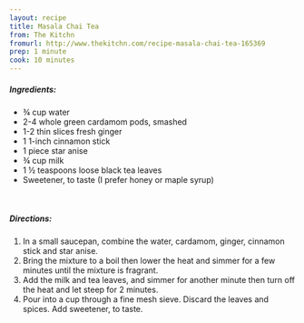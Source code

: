 ```yaml
---
layout: recipe
title: Masala Chai Tea
from: The Kitchn
fromurl: http://www.thekitchn.com/recipe-masala-chai-tea-165369
prep: 1 minute
cook: 10 minutes
---
```


##### Ingredients:

* ¾ cup water
* 2-4 whole green cardamom pods, smashed
* 1-2 thin slices fresh ginger
* 1 1-inch cinnamon stick
* 1 piece star anise
* ¾ cup milk
* 1 ½ teaspoons loose black tea leaves
* Sweetener, to taste (I prefer honey or maple syrup)


<br>

##### Directions:

1. In a small saucepan, combine the water, cardamom, ginger, cinnamon stick and star anise. 
2. Bring the mixture to a boil then lower the heat and simmer for a few minutes until the mixture is fragrant. 
3. Add the milk and tea leaves, and simmer for another minute then turn off the heat and let steep for 2 minutes. 
4. Pour into a cup through a fine mesh sieve. Discard the leaves and spices. Add sweetener, to taste.
